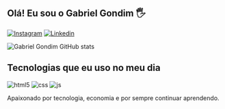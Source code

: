 ## Olá! Eu sou o Gabriel Gondim 🖐️

[![Instagram](https://img.shields.io/badge/Instagram-E4405F?style=for-the-badge&logo=instagram&logoColor=white)](https://instagram.com/devgondim)
[![Linkedin](https://img.shields.io/badge/LinkedIn-0077B5?style=for-the-badge&logo=linkedin&logoColor=white)](https://www.linkedin.com/in/gabrielgondim/)

![Gabriel Gondim GitHub stats](https://github-readme-stats.vercel.app/api?username=devgondim&show_icons=true&theme=dracula&count_private=true)

## Tecnologias que eu uso no meu dia

<div style="display: inline_block">
  <img align="center" alt="html5" src="https://img.shields.io/badge/HTML5-E34F26?style=for-the-badge&logo=html5&logoColor=white" />
  <img align="center" alt="css" src="https://img.shields.io/badge/CSS3-1572B6?style=for-the-badge&logo=css3&logoColor=white" />
  <img align="center" alt="js" src="https://img.shields.io/badge/JavaScript-F7DF1E?style=for-the-badge&logo=javascript&logoColor=black" />

Apaixonado por tecnologia, economia e por sempre continuar aprendendo.
